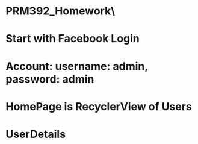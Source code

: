 # PRM392_Homework\
# Start with Facebook Login
# Account: username: admin, password: admin
# HomePage is RecyclerView of Users
# UserDetails

